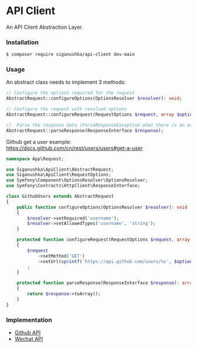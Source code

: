 # API Client

An API Client Abstraction Layer.

### Installation

```bash
$ composer require siganushka/api-client dev-main
```

### Usage

An abstract class needs to implement 3 methods:

```php
// Configure the options required for the request
AbstractRequest::configureOptions(OptionsResolver $resolver): void;

// Configure the request with resolved options
AbstractRequest::configureRequest(RequestOptions $request, array $options): void;

//  Parse the response data (ParseResponseException when there is an error)
AbstractRequest::parseResponse(ResponseInterface $response);
```

Github get a user example:
https://docs.github.com/cn/rest/users/users#get-a-user

```php
namespace App\Request;

use Siganushka\ApiClient\AbstractRequest;
use Siganushka\ApiClient\RequestOptions;
use Symfony\Component\OptionsResolver\OptionsResolver;
use Symfony\Contracts\HttpClient\ResponseInterface;

class GithubUsers extends AbstractRequest
{
    public function configureOptions(OptionsResolver $resolver): void
    {
        $resolver->setRequired('username');
        $resolver->setAllowedTypes('username', 'string');
    }

    protected function configureRequest(RequestOptions $request, array $options): void
    {
        $request
            ->setMethod('GET')
            ->setUrl(sprintf('https://api.github.com/users/%s', $options['username']))
        ;
    }

    protected function parseResponse(ResponseInterface $response): array
    {
        return $response->toArray();
    }
}
```

### Implementation

* [Github API](https://github.com/siganushka/github-api)
* [Wechat API](https://github.com/siganushka/wechat-api)

